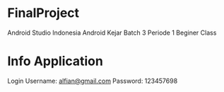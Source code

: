 # FinalProject
Android Studio Indonesia Android Kejar Batch 3 Periode 1 Beginer Class

# Info Application
Login 
Username: alfian@gmail.com
Password: 123457698
